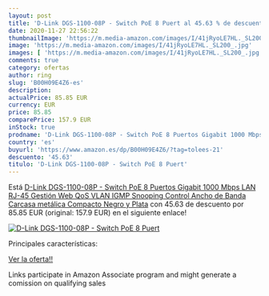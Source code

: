 ```yaml
---
layout: post
title: 'D-Link DGS-1100-08P - Switch PoE 8 Puert al 45.63 % de descuento'
date: 2020-11-27 22:56:22
thumbnailImage: 'https://m.media-amazon.com/images/I/41jRyoLE7HL._SL200_.jpg'
image: 'https://m.media-amazon.com/images/I/41jRyoLE7HL._SL200_.jpg'
images: [ 'https://m.media-amazon.com/images/I/41jRyoLE7HL._SL200_.jpg' ]
comments: true
category: ofertas
author: ring
slug: 'B00H09E4Z6-es'
description:
actualPrice: 85.85 EUR
currency: EUR
price: 85.85
comparePrice: 157.9 EUR
inStock: true
prodname: 'D-Link DGS-1100-08P - Switch PoE 8 Puertos Gigabit 1000 Mbps  LAN RJ-45  Gestión Web  QoS  VLAN  IGMP Snooping  Control Ancho de Banda  Carcasa metálica  Compacto   Negro y Plata'
country: 'es'
buyurl: 'https://www.amazon.es/dp/B00H09E4Z6/?tag=tolees-21'
descuento: '45.63'
titulo: 'D-Link DGS-1100-08P - Switch PoE 8 Puert'
---
```


Está [D-Link DGS-1100-08P - Switch PoE 8 Puertos Gigabit 1000 Mbps  LAN RJ-45  Gestión Web  QoS  VLAN  IGMP Snooping  Control Ancho de Banda  Carcasa metálica  Compacto   Negro y Plata](https://www.amazon.es/dp/B00H09E4Z6/?tag=tolees-21) con 45.63 de descuento por 85.85 EUR (original: 157.9 EUR) en el siguiente enlace!

[![D-Link DGS-1100-08P - Switch PoE 8 Puert](https://m.media-amazon.com/images/I/41jRyoLE7HL._SL200_.jpg)](https://www.amazon.es/dp/B00H09E4Z6/?tag=tolees-21)

Principales características:


[Ver la oferta!!](https://www.amazon.es/dp/B00H09E4Z6/?tag=tolees-21)

Links participate in Amazon Associate program and might generate a comission on qualifying sales


